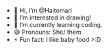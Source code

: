 - 👋 Hi, I’m @Haitomari
- 👀 I’m interested in drawing!
- 🌱 I’m currently learning coding.
- 😄 Pronouns: She/ them
- ⚡ Fun fact: I like baby food >:D

<!---
Haitomari/Haitomari is a ✨ special ✨ repository because its `README.md` (this file) appears on your GitHub profile.
You can click the Preview link to take a look at your changes.
--->
